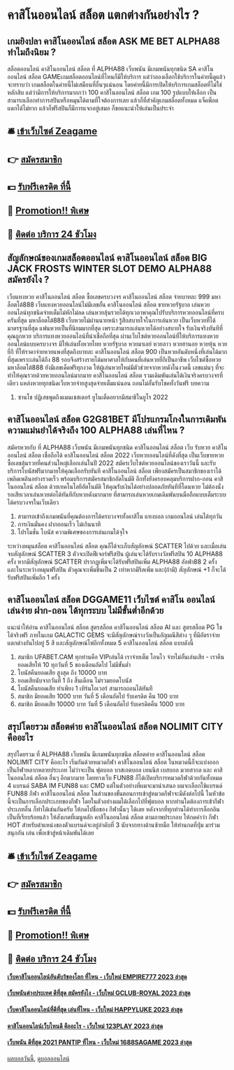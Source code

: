 # คาสิโนออนไลน์ สล็อต แตกต่างกันอย่างไร ?
## เกมยิงปลา คาสิโนออนไลน์ สล็อต ASK ME BET ALPHA88 ทำไมถึงนิยม ?
สล็อตออนไลน์ คาสิโนออนไลน์ สล็อต ที่ ALPHA88 เว็บพนัน มีเกมพนันทุกชนิด SA คาสิโนออนไลน์ สล็อต GAMEเกมสล็อตออนไลน์ที่ไหนก็มีให้บริการ แต่ว่าลองเลือกใช้บริการในค่ายนี้ดูแล้วจะทราบว่า เกมสล็อตในค่ายนี้ไม่เสมือนที่อื่นๆแน่นอน โดยค่ายนี้มีการเปิดให้บริการเกมสล็อตที่ไม่ใช่หลักสิบ แต่ว่ามีการให้บริการมากกว่า 100 คาสิโนออนไลน์ สล็อต เกม 100 รูปแบบให้เลือก เป็นสามารถเลือกทำการสปินหรือหมุนได้ตามที่ใจต้องการเลย แล้วก็ที่สำคัญเกมสล็อตทั้งหมด แจ็คพ็อตแตกได้ไม่ยาก แล้วก็ฟรีสปินก็มีการแจกอยู่เสมอ ก็ขอแนะนำให้เล่นเป็นประจำ

## 🛎 [เข้าเว็บไซต์ Zeagame](https://bit.ly/3SdLNi2)
## 👉 [สมัครสมาชิก](https://bit.ly/3SdLNi2)
## 💵 [รับฟรีเครดิต ที่นี้](https://bit.ly/3dyRKHj)
## 👑 [Promotion!! พิเศษ](https://bit.ly/3dyRKHj)
## 📱 [ติดต่อ บริการ 24 ชัวโมง](https://bit.ly/3dyRKHj)

## สัญลักษณ์ของเกมสล็อตออนไลน์ คาสิโนออนไลน์ สล็อต BIG JACK FROSTS WINTER SLOT DEMO ALPHA88 สมัครยังไง ?
เว็บแทงหวย คาสิโนออนไลน์ สล็อต ซื้อเลขครบวงจร คาสิโนออนไลน์ สล็อต จ่ายบาทละ 999 มหาล็อตโต้888 เว็บแทงหวยออนไลน์ไม่มีเลขอั้น คาสิโนออนไลน์ สล็อต ขายหวยรัฐบาล เล่นหวยออนไลน์ทุกชนิดจ่ายเต็มไม่หักไม่ลด เล่นหวยลุ้นรวยได้ทุกเวลาพาคุณไปรับบริการหวยออนไลน์ที่ครบครันที่สุด มหาล็อตโต้888 เว็บหวยไม่ผ่านนายหน้า รู้สึกสบายใจในการเล่นหวย เป็นเว็บหวยที่ได้มาตรฐานที่สุด แฟนหวยเป็นที่นิยมมากที่สุด เพราะสามารถเล่นหวยได้อย่างสบายใจ รับเงินจริงทันทีที่คุณถูกหวย บริการแทงหวยออนไลน์ที่น่าเชื่อถือที่สุด ผ่านเว็บไซต์หวยออนไลน์ที่ให้บริการแทงหวยออนไลน์แบบครบวงจร มีให้เล่นทั้งหวยไทย หวยรัฐบาล หวยมาเลย์ หวยลาว หวยฮานอย หวยหุ้น หวยยี่กี ที่ให้ราคาจ่ายหวยแพงที่สุดถึงบาทละ คาสิโนออนไลน์ สล็อต 900 เป็นหวยอันดับหนึ่งที่เล่นได้มากที่สุดเพราะเล่นได้ถึง 88 รอบจึงสร้างรายได้มหาศาลให้กับคนที่เล่นหวยยี่กีเป็นอาชีพ เว็บไซต์ซื้อหวย มหาล็อตโต้888 ยังมีเลขเด็ดฟรีทุกงวด ให้ผู้เล่นหวยใหม่มีตัวช่วยจากหวยดังในงวดนี้ เลขแม่นๆ ที่จะทำให้คุณรวยด้วยหวยออนไลน์มากมาย คาสิโนออนไลน์ สล็อต รวมเดิมพันเล่นได้เงินจริงครบวงจรที่เดียว แหล่งหวยทุกชนิดเว็บหวยจ่ายสูงสุดจ่ายเต็มแน่นอน ถอนไม่อั้นรับโชคทั้งวันฟรี
บทความ
1. ซานโช ปฏิเสธพูดถึงแมนเชสเตอร์ ยูไนเต็ดอยากมีสมาธิในยูโร 2022

## คาสิโนออนไลน์ สล็อต G2G81BET มีโปรแกรมโกงในการเดิมพัน ความแม่นยำได้จริงถึง 100 ALPHA88 เล่นที่ไหน ?
สมัครหวยกับ ที่ ALPHA88 เว็บพนัน มีเกมพนันทุกชนิด คาสิโนออนไลน์ สล็อต เว็บ รับหวย คาสิโนออนไลน์ สล็อต เชื่อถือได้ คาสิโนออนไลน์ สล็อต 2022 เว็บหวยออนไลน์ที่ดังที่สุด เป็นเว็บขายหวยซื้อเลขลุ้นรวยที่คนส่วนใหญ่เลือกเล่นในปี 2022 สมัครเว็บไซต์หวยออนไลน์ของเราวันนี้ และรับบริการโบนัสฟรีมากมายให้คุณเลือกรับทันที คาสิโนออนไลน์ สล็อต เพียงสมัครเป็นสมาชิกของเราได้เพลิดเพลินอย่างรวดเร็ว พร้อมบริการสมัครสมาชิกอัตโนมัติ อีกทั้งยังครอบคลุมบริการฝาก-ถอน คาสิโนออนไลน์ สล็อต ด้วยเทคโนโลยีอัตโนมัติ ให้คุณรับเงินได้อย่างปลอดภัยทันทีที่โดนหวย ไม่ต้องนั่งรอเสียเวลาเล่นหวยต่อได้ทันทีกับหวยดังมากมาย ที่สามารถเล่นหวยเกมเดิมพันบนมือถือแบบเต็มระบบได้ครบวงจรในเว็บเดียว
1. สามารถเข้าถึงเกมพนันที่คุณต้องการได้ครบวงจรทั้งคาสิโน แทงบอล เกมออนไลน์ เล่นได้ทุกวัน
2. การเงินมั่นคง ฝากถอนเร็ว ไม่เกินนาที
3. โปรโมชั่น โบนัส ความพิเศษของการเล่นเกมได้จุใจ

ระหว่างหมุนสล็อต คาสิโนออนไลน์ สล็อต คุณก็ได้จะเก็บสัญลักษณ์ SCATTER ไปด้วย และเมื่อเล่นจบสัญลักษณ์ SCATTER 3 ตัวจะเปิดฟีเจอร์ฟรีสปิน ผู้เล่นจะได้รับรางวัลฟรีสปิน 10 ALPHA88 ครั้ง หากมีสัญลักษณ์ SCATTER ปรากฏเพิ่มจะได้รับฟรีสปินเพิ่ม ALPHA88 อัลฟ่า88 2 ครั้ง และในระหว่างหมุนฟรีสปิน ตัวคูณจะเพิ่มขึ้นเป็น 2 เท่าหากมีรีลเพิ่ม และ(ถ้ามี) สัญลักษณ์ +1 ก็จะได้รับฟรีสปินเพิ่มอีก 1 ครั้ง

## คาสิโนออนไลน์ สล็อต DGGAME11 เว็บไซต์ คาสิโน ออนไลน์ เล่นง่าย ฝาก-ถอน ได้ทุกระบบ ไม่มีขั้นต่ำอีกด้วย
แนะนำให้อ่าน คาสิโนออนไลน์ สล็อต สูตรสล็อต คาสิโนออนไลน์ สล็อต AI และ สูตรสล็อต PG ใชได้จริงฟรี
ภายในเกม GALACTIC GEMS จะมีสัญลักษณ์รางวัลเป็นอัญมณีสีต่าง ๆ ที่มีอัตราจ่ายแตกต่างกันไปอยู่ 5 สี และสัญลักษณ์ไพ่อีกทั้งหมด 5 คาสิโนออนไลน์ สล็อต แบบดังนี้
1. สมาชิก UFABET.CAM ทุกท่านคือ VIPเล่นได้ เราจ่ายเต็ม โอนไว จ่ายไม่อั้นเล่นเสีย - เราคืนยอดเสียให้ 10 ทุกวันที่ 5 ของเดือนถัดไป ไม่มีขั้นต่ำ
2. โบนัสคืนยอดเสีย สูงสุด ถึง 10000 บาท
3. ยอดเสียนับจากวันที่ 1 ถึง สิ้นเดือน ไม่รวมยอดโบนัส
4. โบนัสคืนยอดเสีย ทำเพียง 1 เทิร์นโอเวอร์ สามารถถอนได้ทันที
5. สมาชิก มียอดเสีย 1000 บาท วันที่ 5 เดือนถัดไป รับเครดิต คืน 100 บาท
6. สมาชิก มียอดเสีย 10000 บาท วันที่ 5 เดือนถัดไป รับเครดิตคืน 1000 บาท

## สรุปโดยรวม สล็อตค่าย คาสิโนออนไลน์ สล็อต NOLIMIT CITY คืออะไร
สรุปโดยรวม ที่ ALPHA88 เว็บพนัน มีเกมพนันทุกชนิด สล็อตค่าย คาสิโนออนไลน์ สล็อต NOLIMIT CITY คืออะไร เริ่มกันด้วยหมวดกีฬา คาสิโนออนไลน์ สล็อต ในหมวดนี้ก็จะแบ่งออกเป็นกีฬาหลากหลายประเภท ไม่ว่าจะเป็น ฟุตบอล บาสเกตบอล เทนนิส เบสบอล มวยสากล และ คาสิโนออนไลน์ สล็อต อื่นๆ อีกมากมาย โดยทางเว็บ FUN88 ก็ได้เปิดบริการหมวดกีฬาด้วยกันทั้งหมด 4 แบรนด์ SABA IM FUN88 และ CMD แต่ในตัวอย่างที่ผมจะมานำเสนอ ผมจะเลือกใช้แบรนด์ FUN88 กีฬา คาสิโนออนไลน์ สล็อต ในส่วนของขั้นตอนการเข้าสู่หมวดกีฬาจะมีดังต่อไปนี้
ในหัวข้อนี้จะเป็นการเลือกประเภทของกีฬา โดยในตัวอย่างผมได้เลือกไปที่ฟุตบอล หากท่านใดต้องการเข้ากีฬาประเภทอื่น ก็ทำได้เช่นกันครับ ให้กดไปชื่อของ กีฬานั้นๆ ได้เลย
หลังจากที่ทุกท่านได้ทำการล็อกอินเป็นที่เรียบร้อยแล้ว ให้สังเกตที่เมนูหลัก คาสิโนออนไลน์ สล็อต ตามภาพประกอบ ให้กดคำว่า กีฬา HOT
สำหรับตำแหน่งของตัวแบรนด์จะอยู่ลำดับที่ 3 นับจากทางด้านซ้ายมือ ให้ท่านกดที่ปุ่ม มาร่วมสนุกกัน เล่น เพื่อเข้าสู่หน้าเดิมพันได้เลย

## 🛎 [เข้าเว็บไซต์ Zeagame](https://bit.ly/3SdLNi2)
## 👉 [สมัครสมาชิก](https://bit.ly/3SdLNi2)
## 💵 [รับฟรีเครดิต ที่นี้](https://bit.ly/3dyRKHj)
## 👑 [Promotion!! พิเศษ](https://bit.ly/3dyRKHj)
## 📱 [ติดต่อ บริการ 24 ชัวโมง](https://bit.ly/3dyRKHj)

#### [เว็บคาสิโนออนไลน์อันดับ1ของโลก ที่ไหน - เว็บใหม่ EMPIRE777 2023 ล่าสุด](https://atom.io/themes/เว็บคาสิโนออนไลน์อันดับ1ของโลก%20ที่ไหน%20-%20เว็บใหม่%20empire777%202023%20ล่าสุด)
#### [เว็บพนันต่างประเทศ ดีที่สุด สมัครยังไง - เว็บใหม่ GCLUB-ROYAL 2023 ล่าสุด](https://atom.io/themes/เว็บพนันต่างประเทศ%20ดีที่สุด%20สมัครยังไง%20-%20เว็บใหม่%20gclub-royal%202023%20ล่าสุด)
#### [เว็บคาสิโนออนไลน์ที่ดีที่สุด เล่นที่ไหน - เว็บใหม่ HAPPYLUKE 2023 ล่าสุด](https://atom.io/themes/เว็บคาสิโนออนไลน์ที่ดีที่สุด%20เล่นที่ไหน%20-%20เว็บใหม่%20happyluke%202023%20ล่าสุด)
#### [คาสิโนออนไลน์เว็บไหนดี คืออะไร - เว็บใหม่ 123PLAY 2023 ล่าสุด](https://atom.io/themes/คาสิโนออนไลน์เว็บไหนดี%20คืออะไร%20-%20เว็บใหม่%20123play%202023%20ล่าสุด)
#### [เว็บพนัน ดีที่สุด 2021 PANTIP ที่ไหน - เว็บใหม่ 1688SAGAME 2023 ล่าสุด](https://atom.io/themes/เว็บพนัน%20ดีที่สุด%202021%20pantip%20ที่ไหน%20-%20เว็บใหม่%201688sagame%202023%20ล่าสุด)

[ผลบอลวันนี้](https://siamsport.tv "ผลบอลวันนี้"), [ดูบอลออนไลน์](https://siamsport.tv/ดูบอลสด "ดูบอลออนไลน์")